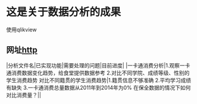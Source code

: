 #  这是关于数据分析的成果
使用qlikview

## 网址[http](http://210.43.0.189/qlikview/index.htm)

|分析文件名|已实现功能|需要处理的问题|目前进度|
|一卡通消费分析|1.观察一卡通消费数据变化趋势，给食堂提供数据参考
2.对比不同学院、成绩等级、性别的学生消费趋势
对比不同籍贯的学生消费趋势|1.籍贯信息不够准确
2.平均学习成绩有缺失
3.一卡通消费总量数据从2011年到2014年为0%
在保全数据的情况下如何对比消费量？||

